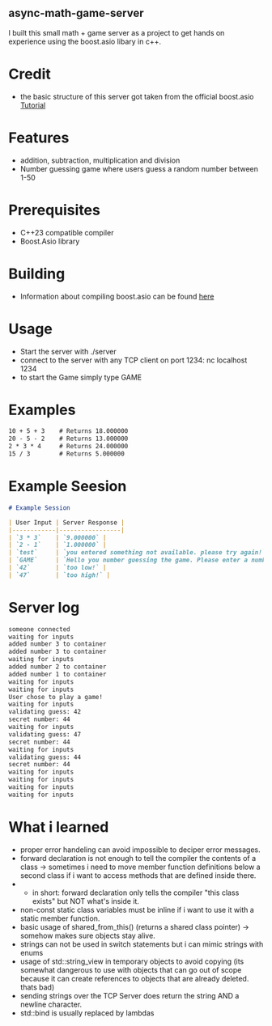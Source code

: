 ## async-math-game-server
I built this small math + game server as a project to get hands on experience using the boost.asio libary in c++.

# Credit
* the basic structure of this server got taken from the official boost.asio [Tutorial](https://think-async.com/Asio/asio-1.30.2/doc/asio/tutorial/tutdaytime3.html)

# Features
* addition, subtraction, multiplication and division
* Number guessing game where users guess a random number between 1-50

# Prerequisites
* C++23 compatible compiler
* Boost.Asio library

# Building
* Information about compiling boost.asio can be found [here](https://www.boost.org/doc/user-guide/getting-started.html)

# Usage
* Start the server with ./server
* connect to the server with any TCP client on port 1234: nc localhost 1234
* to start the Game simply type GAME

# Examples
```markdown
10 + 5 + 3    # Returns 18.000000
20 - 5 - 2    # Returns 13.000000
2 * 3 * 4     # Returns 24.000000
15 / 3        # Returns 5.000000
```
# Example Seesion
```markdown
# Example Session

| User Input | Server Response |
|------------|-----------------|
| `3 * 3`    | `9.000000` |
| `2 - 1`    | `1.000000` |
| `test`     | `you entered something not available. please try again!` |
| `GAME`     | `Hello you number guessing the game. Please enter a number between 1 and 50` |
| `42`       | `too low!` |
| `47`       | `too high!` |
```
# Server log
```markdown
someone connected
waiting for inputs
added number 3 to container
added number 3 to container
waiting for inputs
added number 2 to container
added number 1 to container
waiting for inputs
waiting for inputs
User chose to play a game!
waiting for inputs
validating guess: 42
secret number: 44
waiting for inputs
validating guess: 47
secret number: 44
waiting for inputs
validating guess: 44
secret number: 44
waiting for inputs
waiting for inputs
waiting for inputs
waiting for inputs
```
# What i learned
* proper error handeling can avoid impossible to deciper error messages.
* forward declaration is not enough to tell the compiler the contents of a class -> sometimes i need to move member function definitions below a second class if i want to access methods that are defined inside there.
* * in short: forward declaration only tells the compiler "this class exists" but NOT what's inside it.
* non-const static class variables must be inline if i want to use it with a static member function.
* basic usage of shared_from_this() (returns a shared class pointer) -> somehow makes sure objects stay alive.
* strings can not be used in switch statements but i can mimic strings with enums
* usage of std::string_view in temporary objects to avoid copying (its somewhat dangerous to use with objects that can go out of scope because it can create references to objects that are already deleted. thats bad)
* sending strings over the TCP Server does return the string AND a newline character.
* std::bind is usually replaced by lambdas


